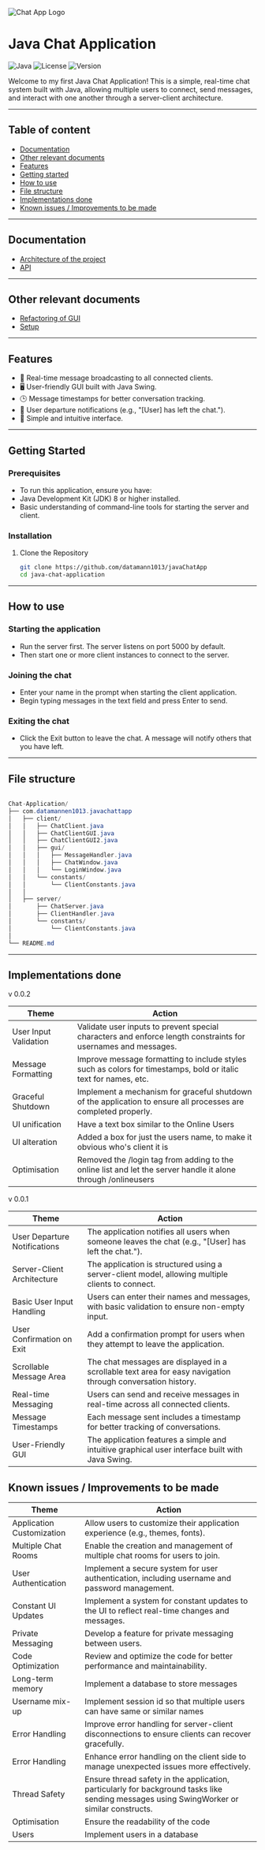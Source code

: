 
![Chat App Logo](https://external-content.duckduckgo.com/iu/?u=https%3A%2F%2Fwww.techieclues.com%2FImages%2Ftutorial%2Fjava%2Fjava-banner.png&f=1&nofb=1&ipt=e9bda4a8ba03ff5ff2ee2ab6f5406c94cb290a9ca45c2a57ce9263e9a6a68499&ipo=images)

# **Java Chat Application**
![Java](https://img.shields.io/badge/Java-20-blue)
![License](https://img.shields.io/badge/license-MIT-green)
![Version](https://img.shields.io/badge/version-0.0.1-blue.svg)



Welcome to my first Java Chat Application! This is a simple, real-time chat system built with Java, allowing multiple users to connect, send messages, and interact with one another through a server-client architecture.

---

## Table of content

- [Documentation](#documentation)
- [Other relevant documents](#other-relevant-documents)
- [Features](#features)
- [Getting started](#getting-started)
- [How to use](#how-to-use)
- [File structure](#file-structure)
- [Implementations done](#implementations-done) 
- [Known issues / Improvements to be made](#known-issues--improvements-to-be-made)

---

## Documentation

- [Architecture of the project](docs/architecture.md)
- [API](docs/api.md)

---

## Other relevant documents

- [Refactoring of GUI](docs/refactoringGUI.md)
- [Setup](docs/setup.md)

---

## Features
- 📡 Real-time message broadcasting to all connected clients.
- 🖥️ User-friendly GUI built with Java Swing.
- 🕒 Message timestamps for better conversation tracking.
- 👋 User departure notifications (e.g., "[User] has left the chat.").
- 📱 Simple and intuitive interface.

---

## Getting Started


### Prerequisites
- To run this application, ensure you have:
- Java Development Kit (JDK) 8 or higher installed.
- Basic understanding of command-line tools for starting the server and client.

### Installation
1. Clone the Repository
   ```bash
   git clone https://github.com/datamann1013/javaChatApp
   cd java-chat-application

---

## How to use

### Starting the application

- Run the server first. The server listens on port 5000 by default.
- Then start one or more client instances to connect to the server.

### Joining the chat

- Enter your name in the prompt when starting the client application.
- Begin typing messages in the text field and press Enter to send.

### Exiting the chat

- Click the Exit button to leave the chat. A message will notify others that you have left.

---

## File structure

``` Java

Chat-Application/
├── com.datamannen1013.javachattapp
│   ├── client/
│   │   ├── ChatClient.java
│   │   ├── ChatClientGUI.java
│   │   ├── ChatClientGUI2.java
│   │   ├── gui/
│   │   │   ├── MessageHandler.java
│   │   │   ├── ChatWindow.java
│   │   │   └── LoginWindow.java
│   │   └── constants/
│   │       └── ClientConstants.java
│   │
│   ├── server/
│       ├── ChatServer.java
│       ├── ClientHandler.java
│       └── constants/
│           └── ClientConstants.java
│
└── README.md

```

---

## Implementations done

v 0.0.2

| Theme                   | Action                                                                                                          |
|-------------------------|-----------------------------------------------------------------------------------------------------------------|
| User Input Validation   | Validate user inputs to prevent special characters and enforce length constraints for usernames and messages.   |
| Message Formatting      | Improve message formatting to include styles such as colors for timestamps, bold or italic text for names, etc. |
| Graceful Shutdown       | Implement a mechanism for graceful shutdown of the application to ensure all processes are completed properly.  |
| UI unification          | Have a text box similar to the Online Users                                                                     |
| UI alteration           | Added a box for just the users name, to make it obvious who's client it is                                      |
| Optimisation            | Removed the /login tag from adding to the online list and let the server handle it alone through /onlineusers   |

 v 0.0.1

| Theme                        | Action                                                                                                           |
|------------------------------|------------------------------------------------------------------------------------------------------------------|
| User Departure Notifications | The application notifies all users when someone leaves the chat (e.g., "[User] has left the chat.").             |
| Server-Client Architecture   | The application is structured using a server-client model, allowing multiple clients to connect.                 |
| Basic User Input Handling    | Users can enter their names and messages, with basic validation to ensure non-empty input.                       |
| User Confirmation on Exit    | Add a confirmation prompt for users when they attempt to leave the application.                                  |
| Scrollable Message Area      | The chat messages are displayed in a scrollable text area for easy navigation through conversation history.      |
| Real-time Messaging          | Users can send and receive messages in real-time across all connected clients.                                   |
| Message Timestamps           | Each message sent includes a timestamp for better tracking of conversations.                                     |
| User-Friendly GUI            | The application features a simple and intuitive graphical user interface built with Java Swing.                  |

## Known issues / Improvements to be made
| Theme                     | Action                                                                                                                                    |
|---------------------------|-------------------------------------------------------------------------------------------------------------------------------------------|
| Application Customization | Allow users to customize their application experience (e.g., themes, fonts).                                                              |
| Multiple Chat Rooms       | Enable the creation and management of multiple chat rooms for users to join.                                                              |
| User Authentication       | Implement a secure system for user authentication, including username and password management.                                            |
| Constant UI Updates       | Implement a system for constant updates to the UI to reflect real-time changes and messages.                                              |
| Private Messaging         | Develop a feature for private messaging between users.                                                                                    |
| Code Optimization         | Review and optimize the code for better performance and maintainability.                                                                  |
| Long-term memory          | Implement a database to store messages                                                                                                    |
| Username mix-up           | Implement session id so that multiple users can have same or similar names                                                                |
| Error Handling            | Improve error handling for server-client disconnections to ensure clients can recover gracefully.                                         |
| Error Handling            | Enhance error handling on the client side to manage unexpected issues more effectively.                                                   |
| Thread Safety             | Ensure thread safety in the application, particularly for background tasks like sending messages using SwingWorker or similar constructs. |
| Optimisation              | Ensure the readability of the code                                                                                                        |
| Users                     | Implement users in a database                                                                                                             |


